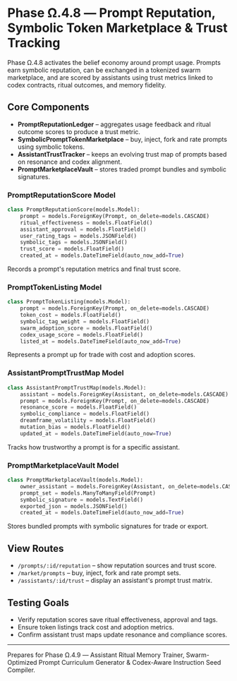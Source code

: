 # Phase Ω.4.8 — Prompt Reputation, Symbolic Token Marketplace & Trust Tracking

Phase Ω.4.8 activates the belief economy around prompt usage. Prompts earn symbolic reputation, can be exchanged in a tokenized swarm marketplace, and are scored by assistants using trust metrics linked to codex contracts, ritual outcomes, and memory fidelity.

## Core Components
- **PromptReputationLedger** – aggregates usage feedback and ritual outcome scores to produce a trust metric.
- **SymbolicPromptTokenMarketplace** – buy, inject, fork and rate prompts using symbolic tokens.
- **AssistantTrustTracker** – keeps an evolving trust map of prompts based on resonance and codex alignment.
- **PromptMarketplaceVault** – stores traded prompt bundles and symbolic signatures.

### PromptReputationScore Model
```python
class PromptReputationScore(models.Model):
    prompt = models.ForeignKey(Prompt, on_delete=models.CASCADE)
    ritual_effectiveness = models.FloatField()
    assistant_approval = models.FloatField()
    user_rating_tags = models.JSONField()
    symbolic_tags = models.JSONField()
    trust_score = models.FloatField()
    created_at = models.DateTimeField(auto_now_add=True)
```
Records a prompt's reputation metrics and final trust score.

### PromptTokenListing Model
```python
class PromptTokenListing(models.Model):
    prompt = models.ForeignKey(Prompt, on_delete=models.CASCADE)
    token_cost = models.FloatField()
    symbolic_tag_weight = models.FloatField()
    swarm_adoption_score = models.FloatField()
    codex_usage_score = models.FloatField()
    listed_at = models.DateTimeField(auto_now_add=True)
```
Represents a prompt up for trade with cost and adoption scores.

### AssistantPromptTrustMap Model
```python
class AssistantPromptTrustMap(models.Model):
    assistant = models.ForeignKey(Assistant, on_delete=models.CASCADE)
    prompt = models.ForeignKey(Prompt, on_delete=models.CASCADE)
    resonance_score = models.FloatField()
    symbolic_compliance = models.FloatField()
    dreamframe_volatility = models.FloatField()
    mutation_bias = models.FloatField()
    updated_at = models.DateTimeField(auto_now=True)
```
Tracks how trustworthy a prompt is for a specific assistant.

### PromptMarketplaceVault Model
```python
class PromptMarketplaceVault(models.Model):
    owner_assistant = models.ForeignKey(Assistant, on_delete=models.CASCADE)
    prompt_set = models.ManyToManyField(Prompt)
    symbolic_signature = models.TextField()
    exported_json = models.JSONField()
    created_at = models.DateTimeField(auto_now_add=True)
```
Stores bundled prompts with symbolic signatures for trade or export.

## View Routes
- `/prompts/:id/reputation` – show reputation sources and trust score.
- `/market/prompts` – buy, inject, fork and rate prompt sets.
- `/assistants/:id/trust` – display an assistant's prompt trust matrix.

## Testing Goals
- Verify reputation scores save ritual effectiveness, approval and tags.
- Ensure token listings track cost and adoption metrics.
- Confirm assistant trust maps update resonance and compliance scores.

---
Prepares for Phase Ω.4.9 — Assistant Ritual Memory Trainer, Swarm-Optimized Prompt Curriculum Generator & Codex-Aware Instruction Seed Compiler.

